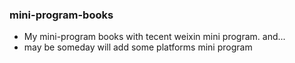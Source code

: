 ### mini-program-books

* My mini-program books with tecent weixin mini program. and...
* may be someday will add some platforms mini program



